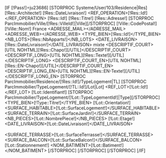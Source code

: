 [IF [!Pass!]=ju23686]
	<REPONSE>
		[STORPROC Systeme/User/103/Residence|Res]
			<ENTETE>
				<PROMOTEUR>[!Res::Architecte!]</PROMOTEUR>
				<DATE>[!Res::DateLivraison!]</DATE>
			</ENTETE>
            <PROGRAMME>
                <REF_OPERATION>[!Res::Id!]</REF_OPERATION>
                <NUMERO>[!Res::Id!]</NUMERO>
				<NOM>[!Res::Titre!]</NOM>
				<ADRESSE>[!Res::Adresse!]</ADRESSE>
				[STORPROC ParcImmobilier/Ville/[!Res::VilleId!]|Ville][/STORPROC]
				<CP>[!Ville::CodePostal!]</CP>
				<VILLE>[!Ville::Nom!]</VILLE>
				<PAYS>France</PAYS>
				<ADRESSE_MAIL></ADRESSE_MAIL>
				<ADRESSE_WEB></ADRESSE_WEB>
				<TYPE_BIEN>[!Res::Id!]</TYPE_BIEN>
				<NB_LOTS>[!Res::NbApparts!]</NB_LOTS>
				<DATE_LIVRAISON>[!Res::DateLivraison!]</DATE_LIVRAISON>
				<OBJECTIF>mixte</OBJECTIF>
				<DESCRIPTIF_COURT>[UTIL NOHTML][!Res::Chapo!][/UTIL]</DESCRIPTIF_COURT>
				<DESCRIPTIF_LONG>[UTIL NOHTML][!Res::Texte!][/UTIL]</DESCRIPTIF_LONG>
				<DESCRIPTIF_COURT_EN>[UTIL NOHTML][!Res::EN-Chapo!][/UTIL]</DESCRIPTIF_COURT_EN>
				<DESCRIPTIF_LONG_EN>[UTIL NOHTML][!Res::EN-Texte!][/UTIL]</DESCRIPTIF_LONG_EN>
	                [STORPROC ParcImmobilier/Residence/[!Res::Id!]/TypeLogement|TL]
	                    [STORPROC ParcImmobilier/TypeLogement/[!TL::Id!]/Lot|Lot]
	                            <LOT>
	                                <REF_LOT>[!Lot::Id!]</REF_LOT>
	                                <NUMERO>[!Lot::Identifiant!]</NUMERO>
	                                [STORPROC ParcImmobilier/TypeLogement/[!Lot::TypeLogementId!]|Type][/STORPROC]
									<TYPE_BIEN>[!Type::Titre!]</TYPE_BIEN>
									<ORIENTATION>[!Lot::Orientation!]</ORIENTATION>
									<SURFACE_HABITABLE>[!Lot::SurfaceLogement!]</SURFACE_HABITABLE>
									<SURFACE_TERRAIN>[!Lot::SurfaceJardin!]</SURFACE_TERRAIN>
									<NB_PIECES>[!Lot::NombrePiece!]</NB_PIECES>
									<ETAGE>[!Lot::Etage!]</ETAGE>
									<DATE_LIVRAISON>[!Lot::DateLivraison!]</DATE_LIVRAISON>
									<OPTION></OPTION>
									<SURFACE_TERRASSE>[!Lot::SurfaceTerrasse!]</SURFACE_TERRASSE>
									<SURFACE_BALCON>[!Lot::SurfaceBalcon!]</SURFACE_BALCON>
									<PARKINGS>[!Lot::Stationnement!]</PARKINGS>
									<NOM_BATIMENT>[!Lot::Batiment!]</NOM_BATIMENT>
	                            </LOT>
	                    [/STORPROC]
	                [/STORPROC]
            </PROGRAMME>
        [/STORPROC]
	</REPONSE>
[/IF]
